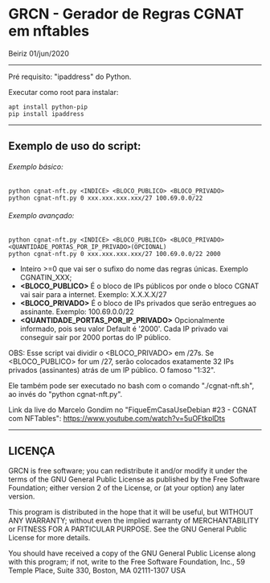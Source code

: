 # GRCN - Gerador de Regras CGNAT em nftables

Beiriz 01/jun/2020

------------------------------------------------------------------------

Pré requisito: "ipaddress" do Python.

Executar como root para instalar:

```
apt install python-pip
pip install ipaddress
```

------------------------------------------------------------------------
## Exemplo de uso do script:

###### Exemplo básico:

```
python cgnat-nft.py <INDICE> <BLOCO_PUBLICO> <BLOCO_PRIVADO>
python cgnat-nft.py 0 xxx.xxx.xxx.xxx/27 100.69.0.0/22
```

###### Exemplo avançado:

```
python cgnat-nft.py <INDICE> <BLOCO_PUBLICO> <BLOCO_PRIVADO> <QUANTIDADE_PORTAS_POR_IP_PRIVADO>(OPCIONAL)
python cgnat-nft.py 0 xxx.xxx.xxx.xxx/27 100.69.0.0/22 2000
```

* **<INDICE>** Inteiro >=0 que vai ser o sufixo do nome das regras únicas. Exemplo CGNATIN_XXX;
* **<BLOCO_PUBLICO>** É o bloco de IPs públicos por onde o bloco CGNAT vai sair para a internet. Exemplo: X.X.X.X/27
* **<BLOCO_PRIVADO>** É o bloco de IPs privados que serão entregues ao assinante. Exemplo: 100.69.0.0/22
* **<QUANTIDADE_PORTAS_POR_IP_PRIVADO>** Opcionalmente informado, pois seu valor Default é '2000'. Cada IP privado vai conseguir sair por 2000 portas do IP público.

OBS: Esse script vai dividir o <BLOCO_PRIVADO> em /27s. Se <BLOCO_PUBLICO> for um /27, serão colocados exatamente 32 IPs privados (assinantes) atrás de um IP público. O famoso "1:32".

Ele também pode ser executado no bash com o comando "./cgnat-nft.sh", ao invés do "python cgnat-nft.py".

Link da live do Marcelo Gondim no "FiqueEmCasaUseDebian #23 - CGNAT com NFTables": https://www.youtube.com/watch?v=5uOFtkplDts

------------------------------------------------------------------------
## LICENÇA

GRCN is free software; you can redistribute it and/or modify
it under the terms of the GNU General Public License as published by
the Free Software Foundation; either version 2 of the License, or
(at your option) any later version.

This program is distributed in the hope that it will be useful,
but WITHOUT ANY WARRANTY; without even the implied warranty of
MERCHANTABILITY or FITNESS FOR A PARTICULAR PURPOSE.  See the
GNU General Public License for more details.

You should have received a copy of the GNU General Public License
along with this program; if not, write to the Free Software
Foundation, Inc., 59 Temple Place, Suite 330, Boston, MA  02111-1307  USA
